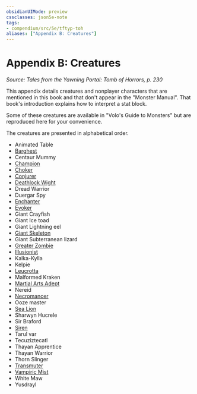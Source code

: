 ```yaml
---
obsidianUIMode: preview
cssclasses: json5e-note
tags:
- compendium/src/5e/tftyp-toh
aliases: ["Appendix B: Creatures"]
---
```

# Appendix B: Creatures
*Source: Tales from the Yawning Portal: Tomb of Horrors, p. 230* 

This appendix details creatures and nonplayer characters that are mentioned in this book and that don't appear in the "Monster Manual". That book's introduction explains how to interpret a stat block.

Some of these creatures are available in "Volo's Guide to Monsters" but are reproduced here for your convenience.

The creatures are presented in alphabetical order.

- Animated Table  
- [Barghest](/3-Mechanics/CLI/bestiary/fiend/barghest-mpmm.md)  
- Centaur Mummy  
- [Champion](/3-Mechanics/CLI/bestiary/humanoid/champion-mpmm.md)  
- [Choker](/3-Mechanics/CLI/bestiary/aberration/choker-mpmm.md)  
- [Conjurer](/3-Mechanics/CLI/bestiary/humanoid/conjurer-wizard-mpmm.md)  
- [Deathlock Wight](/3-Mechanics/CLI/bestiary/undead/deathlock-wight-mpmm.md)  
- Dread Warrior  
- Duergar Spy  
- [Enchanter](/3-Mechanics/CLI/bestiary/humanoid/enchanter-wizard-mpmm.md)  
- [Evoker](/3-Mechanics/CLI/bestiary/humanoid/evoker-wizard-mpmm.md)  
- Giant Crayfish  
- Giant Ice toad  
- Giant Lightning eel  
- [Giant Skeleton](/3-Mechanics/CLI/bestiary/undead/giant-skeleton-tftyp.md)  
- Giant Subterranean lizard  
- [Greater Zombie](/3-Mechanics/CLI/bestiary/undead/greater-zombie-tftyp.md)  
- [Illusionist](/3-Mechanics/CLI/bestiary/humanoid/illusionist-wizard-mpmm.md)  
- Kalka-Kylla  
- Kelpie  
- [Leucrotta](/3-Mechanics/CLI/bestiary/monstrosity/leucrotta-mpmm.md)  
- Malformed Kraken  
- [Martial Arts Adept](/3-Mechanics/CLI/bestiary/humanoid/martial-arts-adept-mpmm.md)  
- Nereid  
- [Necromancer](/3-Mechanics/CLI/bestiary/humanoid/necromancer-wizard-mpmm.md)  
- Ooze master  
- [Sea Lion](/3-Mechanics/CLI/bestiary/monstrosity/sea-lion-tftyp.md)  
- Sharwyn Hucrele  
- Sir Braford  
- [Siren](/3-Mechanics/CLI/bestiary/npc/siren-tftyp.md)  
- Tarul var  
- Tecuziztecatl  
- Thayan Apprentice  
- Thayan Warrior  
- Thorn Slinger  
- [Transmuter](/3-Mechanics/CLI/bestiary/humanoid/transmuter-wizard-mpmm.md)  
- [Vampiric Mist](/3-Mechanics/CLI/bestiary/undead/vampiric-mist-mpmm.md)  
- White Maw  
- Yusdrayl